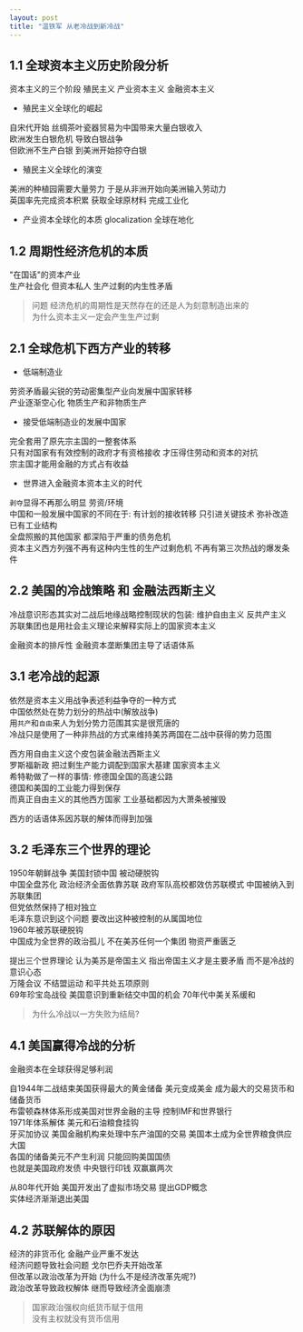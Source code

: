 ```yaml
---
layout: post
title: "温铁军 从老冷战到新冷战"
---
```


## 1.1 全球资本主义历史阶段分析

资本主义的三个阶段 殖民主义 产业资本主义 金融资本主义   

* 殖民主义全球化的崛起

自宋代开始 丝绸茶叶瓷器贸易为中国带来大量白银收入   
欧洲发生白银危机 导致白银战争   
但欧洲不生产白银 到美洲开始掠夺白银   

<!--more-->

* 殖民主义全球化的演变

美洲的种植园需要大量劳力 于是从非洲开始向美洲输入劳动力   
英国率先完成资本积累 获取全球原材料 完成工业化   

* 产业资本全球化的本质
glocalization 全球在地化


## 1.2 周期性经济危机的本质

"在国话"的资本产业   
生产社会化 但资本私人 生产过剩的内生性矛盾   

> 问题 经济危机的周期性是天然存在的还是人为刻意制造出来的   
> 为什么资本主义一定会产生生产过剩   

## 2.1 全球危机下西方产业的转移

* 低端制造业

劳资矛盾最尖锐的劳动密集型产业向发展中国家转移   
产业逐渐空心化 物质生产和非物质生产   

* 接受低端制造业的发展中国家

完全套用了原先宗主国的一整套体系   
只有对国家有有效控制的政府才有资格接收 才压得住劳动和资本的对抗   
宗主国才能用金融的方式占有收益   

* 世界进入金融资本资本主义的时代

`剥夺`显得不再那么明显 劳资/环境   
中国和一般发展中国家的不同在于: 有计划的接收转移 只引进关键技术 弥补改造已有工业结构   
全盘照搬的其他国家 都深陷于严重的债务危机   
资本主义西方列强不再有这种内生性的生产过剩危机 不再有第三次热战的爆发条件   


## 2.2 美国的冷战策略 和 金融法西斯主义

冷战意识形态其实对二战后地缘战略控制现状的包装: 维护自由主义 反共产主义   
苏联集团也是用社会主义理论来解释实际上的国家资本主义   

金融资本的排斥性 金融资本垄断集团主导了话语体系   


## 3.1 老冷战的起源

依然是资本主义用战争表述利益争夺的一种方式   
中国依然处在势力划分的热战中(解放战争)   
用`共产`和`自由`来人为划分势力范围其实是很荒唐的   
冷战只是使用了一种非热战的方式来维持美苏两国在二战中获得的势力范围   

西方用自由主义这个皮包装金融法西斯主义   
罗斯福新政 把过剩生产能力调配到国家大基建 国家资本主义   
希特勒做了一样的事情: 修德国全国的高速公路   
德国和美国的工业能力得到保存   
而真正自由主义的其他西方国家 工业基础都因为大萧条被摧毁   

西方的话语体系因苏联的解体而得到加强   

## 3.2 毛泽东三个世界的理论

1950年朝鲜战争 美国封锁中国 被动硬脱钩   
中国全盘苏化 政治经济全面依靠苏联 政府军队高校都效仿苏联模式 中国被纳入到苏联集团   
但党依然保持了相对独立   
毛泽东意识到这个问题 要改出这种被控制的从属国地位   
1960年被苏联硬脱钩   
中国成为全世界的政治孤儿 不在美苏任何一个集团 物资严重匮乏   

提出三个世界理论 认为美苏是帝国主义 指出帝国主义才是主要矛盾 而不是冷战的意识心态   
万隆会议 不结盟运动 和平共处五项原则   
69年珍宝岛战役 美国意识到重新结交中国的机会 70年代中美关系缓和   

> 为什么冷战以一方失败为结局?   

## 4.1 美国赢得冷战的分析

金融资本在全球获得足够利润   

自1944年二战结束美国获得最大的黄金储备 美元变成美金 成为最大的交易货币和储备货币   
布雷顿森林体系形成美国对世界金融的主导 控制IMF和世界银行   
1971年体系解体 美元和石油粮食挂钩   
牙买加协议 美国金融机构来处理中东产油国的交易 美国本土成为全世界粮食供应大国   
各国的储备美元不产生利润 只能回购美国国债   
也就是美国政府发债 中央银行印钱 双赢赢两次   

从80年代开始 美国开发出了虚拟市场交易 提出GDP概念   
实体经济渐渐退出美国   

## 4.2 苏联解体的原因

经济的非货币化 金融产业严重不发达   
经济问题导致社会问题 戈尔巴乔夫开始改革   
但改革以政治改革为开始 (为什么不是经济改革先呢?)   
政治改革导致政权解体 继而导致经济全面崩溃   

> 国家政治强权向纸货币赋于信用   
> 没有主权就没有货币信用   
























